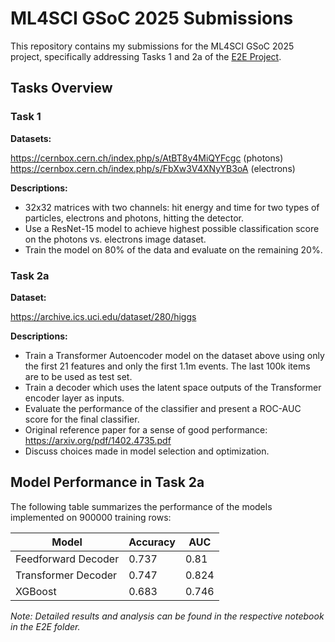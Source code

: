# **ML4SCI GSoC 2025 Submissions**

This repository contains my submissions for the ML4SCI GSoC 2025 project, specifically addressing Tasks 1 and 2a of the [E2E Project](https://ml4sci.org/gsoc/2025/proposal_CMS1.html).

## **Tasks Overview**

### **Task 1**
**Datasets:**

https://cernbox.cern.ch/index.php/s/AtBT8y4MiQYFcgc (photons)
https://cernbox.cern.ch/index.php/s/FbXw3V4XNyYB3oA (electrons)

**Descriptions:**
- 32x32 matrices with two channels: hit energy and time for two types of particles, electrons and photons, hitting the detector.
- Use a ResNet-15 model to achieve highest possible classification score on the photons vs. electrons image dataset.
- Train the model on 80% of the data and evaluate on the remaining 20%.

### **Task 2a**
**Dataset:**

https://archive.ics.uci.edu/dataset/280/higgs

**Descriptions:**
- Train a Transformer Autoencoder model on the dataset above using only the first 21 features and only the first 1.1m events. The last 100k items are to be used as test set.
- Train a decoder which uses the latent space outputs of the Transformer encoder layer as inputs.
- Evaluate the performance of the classifier and present a ROC-AUC score for the final classifier.
- Original reference paper for a sense of good performance: https://arxiv.org/pdf/1402.4735.pdf
- Discuss choices made in model selection and optimization.

## Model Performance in Task 2a

The following table summarizes the performance of the models implemented on $900000$ training rows:

| Model                | Accuracy | AUC      |
|----------------------|----------|----------|
| Feedforward Decoder  | 0.737    | 0.81     |
| Transformer Decoder  | 0.747    | 0.824    |
| XGBoost              | 0.683    | 0.746    | 

*Note: Detailed results and analysis can be found in the respective notebook in the E2E folder.*